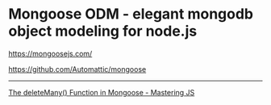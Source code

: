# Mongoose ODM - elegant mongodb object modeling for node.js

<https://mongoosejs.com/>

<https://github.com/Automattic/mongoose>

---

[The deleteMany() Function in Mongoose - Mastering JS](https://masteringjs.io/tutorials/mongoose/deletemany)
